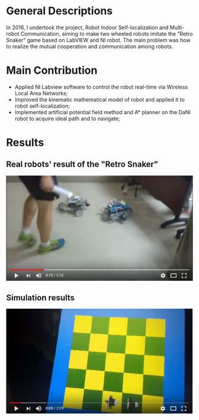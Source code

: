 # General Descriptions #

In 2016, I undertook the project, Robot Indoor Self-localization and Multi-robot Communication, aiming to make two wheeled robots imitate the "Retro Snaker" game based on LabVIEW and NI robot. The main problem was how to realize the mutual cooperation and communication among robots.

# Main Contribution #
* Applied NI Labview software to control the robot real-time via Wireless Local Area Networks;
* Improved the kinematic mathematical model of robot and applied it to robot self-localization;
* Implemented artificial potential field method and A* planner on the DaNI robot to acquire ideal path and to navigate;

# Results #

## Real robots' result of the "Retro Snaker" ##
[![video](pic/video1.png)](https://www.youtube.com/watch?v=gQADDkWW5dM)

## Simulation results ##
[![video](pic/video2.png)](https://www.youtube.com/watch?v=O2ta_7altNM&t=8s)


